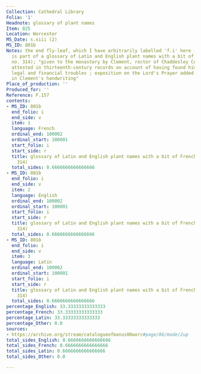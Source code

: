 ```yaml
---
Collection: Cathedral Library
Folia: '1'
Headnote: glossary of plant names
Item: 825
Location: Worcester
MS_Date: s.xiii (2)
MS_ID: 801b
Notes: the end fly-leaf, which I have arbitrarily labelled 'f.i' here (s.xiii (2)),
  is part of a glossary of Latin and English plant names with a bit of French (Dean
  no. 314); "given to the monastery by Clement, rector of Chaddesley Corbet" who is
  attested in thirteenth-century records on account of having found himself in various
  legal and financial troubles ; exposition on the Lord's Prayer added "apparently
  in Clement's handwriting"
Place_of_production: ''
Produced_for: ''
Reference: F.157
contents:
- MS_ID: 801b
  end_folio: i
  end_side: v
  item: 1
  language: French
  ordinal_end: 100002
  ordinal_start: 100001
  start_folio: i
  start_side: r
  title: glossary of Latin and English plant names with a bit of French (Dean no.
    314)
  total_sides: 0.6666666666666666
- MS_ID: 801b
  end_folio: i
  end_side: v
  item: 2
  language: English
  ordinal_end: 100002
  ordinal_start: 100001
  start_folio: i
  start_side: r
  title: glossary of Latin and English plant names with a bit of French (Dean no.
    314)
  total_sides: 0.6666666666666666
- MS_ID: 801b
  end_folio: i
  end_side: v
  item: 3
  language: Latin
  ordinal_end: 100002
  ordinal_start: 100001
  start_folio: i
  start_side: r
  title: glossary of Latin and English plant names with a bit of French (Dean no.
    314)
  total_sides: 0.6666666666666666
percentage_English: 33.33333333333333
percentage_French: 33.33333333333333
percentage_Latin: 33.33333333333333
percentage_Other: 0.0
sources:
- https://archive.org/stream/catalogueofmanus00worc#page/86/mode/2up
total_sides_English: 0.6666666666666666
total_sides_French: 0.6666666666666666
total_sides_Latin: 0.6666666666666666
total_sides_Other: 0.0

---
```

